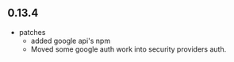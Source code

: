## 0.13.4

* patches
    * added google api's npm
    * Moved some google auth work into security providers auth.